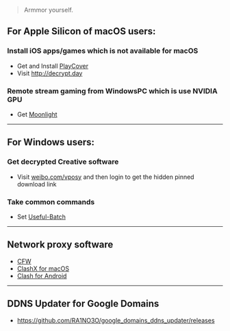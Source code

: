 > Armmor yourself.
## For Apple Silicon of macOS users:
### Install iOS apps/games which is not available for macOS
* Get and Install [PlayCover](https://playcover.io)
* Visit http://decrypt.day
### Remote stream gaming from WindowsPC which is use NVIDIA GPU
* Get [Moonlight](https://moonlight-stream.org)
----------------------------------------------------------------------------------------------
## For Windows users:
### Get decrypted Creative software
* Visit [weibo.com/vposy](https://weibo.com/vposy) and then login to get the hidden pinned download link
### Take common commands
* Set [Useful-Batch](https://github.com/RA1NO3O/Useful-Batch)
----------------------------------------------------------------------------------------------
## Network proxy software
* [CFW](https://github.com/Fndroid/clash_for_windows_pkg/releases)
* [ClashX for macOS](https://github.com/yichengchen/clashX/releases)
* [Clash for Android](https://github.com/Kr328/ClashForAndroid/releases)
----------------------------------------------------------------------------------------------
## DDNS Updater for Google Domains
* https://github.com/RA1NO3O/google_domains_ddns_updater/releases
